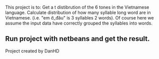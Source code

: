 This project is to:
    Get a t distibrution of the 6 tones in the Vietnamese language.
    Calculate distribution of how many syllable long word are in Vietnamese. (i.e. "em ở_đâu" is 3 syllables 2 words).
    Of course here we assume the input data have correctly grouped the syllables into words.

Run project with netbeans and get the result.
--
Project created by DanHD
